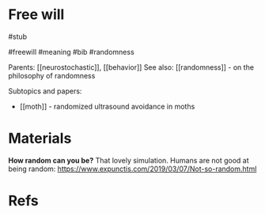 # Free will

#stub

#freewill #meaning #bib #randomness

Parents: [[neurostochastic]], [[behavior]]
See also: [[randomness]] - on the philosophy of randomness

Subtopics and papers:
* [[moth]] - randomized ultrasound avoidance in moths

# Materials

**How random can you be?** That lovely simulation. Humans are not good at being random:
https://www.expunctis.com/2019/03/07/Not-so-random.html

# Refs